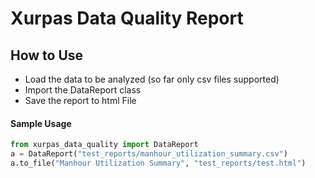 # Xurpas Data Quality Report

## How to Use
- Load the data to be analyzed (so far only csv files supported)
- Import the DataReport class
- Save the report to html File

#### Sample Usage
```python
from xurpas_data_quality import DataReport
a = DataReport("test_reports/manhour_utilization_summary.csv")
a.to_file("Manhour Utilization Summary", "test_reports/test.html")
```